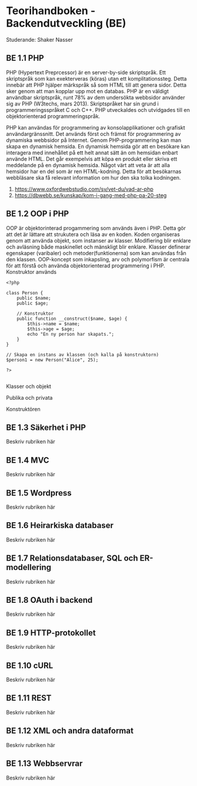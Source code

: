 # Teorihandboken - Backendutveckling (BE)
Studerande: Shaker Nasser

## BE 1.1 PHP

PHP (Hypertext Preprcessor) är en server-by-side skriptspråk. Ett skriptspråk som kan exekterveras (köras) utan ett komplitationssteg. Detta innebär att PHP hjälper märkspråk så som HTML till att genera sidor. Detta sker genom att man kopplar upp mot en databas. PHP är en väldigt användbar skriptspråk, runt 78% av dem undersökta webbsidor använder sig av PHP (W3techs, mars 2013).
Skriptspråket har sin grund i programmeringsspråket C och C++. PHP utveckaldes och utvidgades till en objektorienterad programmeringspråk.

PHP kan användas för programmering av konsolapplikationer och grafiskt användargränssnitt. Det används först och främst för programmering av dynamiska webbsidor på Internet. Genom PHP-programmering kan man skapa en dynamisk hemsida. En dynamisk hemsida gör att en besökare kan interagera med innehållet på ett helt annat sätt än om hemsidan enbart använde HTML. Det går exempelvis att köpa en produkt eller skriva ett meddelande på en dynamisk hemsida. Något värt att veta är att alla hemsidor har en del som är ren HTML-kodning. Detta för att besökarnas webbläsare ska få relevant information om hur den ska tolka kodningen.

1. https://www.oxfordwebstudio.com/sv/vet-du/vad-ar-php 
2. https://dbwebb.se/kunskap/kom-i-gang-med-php-pa-20-steg

## BE 1.2 OOP i PHP

OOP är objektorinterad progammering som används även i PHP. Detta gör att det är lättare att strukutera och läsa av en koden. Koden organiseras genom att använda objekt, som instanser av klasser. Modifiering blir enklare och avläsning både maskinellet och mänskligt blir enklare. Klasser definerar egenskaper (varibaler) och metoder(funktionerna) som kan användas från den klassen. OOP-koncept som inkapsling, arv och polymorfism är centrala för att förstå och använda objektorienterad programmering i PHP. 
Konstruktor används 

```
<?php

class Person {
    public $name;
    public $age;

    // Konstruktor
    public function __construct($name, $age) {
        $this->name = $name;
        $this->age = $age;
        echo "En ny person har skapats.";
    }
}

// Skapa en instans av klassen (och kalla på konstruktorn)
$person1 = new Person("Alice", 25);

?>


```

Klasser och objekt 

Publika och privata 

Konstruktören

## BE 1.3 Säkerhet i PHP

Beskriv rubriken här

## BE 1.4 MVC

Beskriv rubriken här

## BE 1.5 Wordpress

Beskriv rubriken här

## BE 1.6 Heirarkiska databaser

Beskriv rubriken här

## BE 1.7 Relationsdatabaser, SQL och ER-modellering

Beskriv rubriken här

## BE 1.8 OAuth i backend

Beskriv rubriken här

## BE 1.9 HTTP-protokollet

Beskriv rubriken här

## BE 1.10 cURL

Beskriv rubriken här

## BE 1.11 REST

Beskriv rubriken här

## BE 1.12 XML och andra dataformat

Beskriv rubriken här

## BE 1.13 Webbservrar

Beskriv rubriken här

